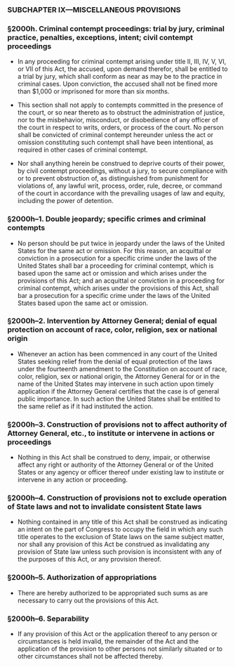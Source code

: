 ### SUBCHAPTER IX—MISCELLANEOUS PROVISIONS

### §2000h. Criminal contempt proceedings: trial by jury, criminal practice, penalties, exceptions, intent; civil contempt proceedings
* In any proceeding for criminal contempt arising under title II, III, IV, V, VI, or VII of this Act, the accused, upon demand therefor, shall be entitled to a trial by jury, which shall conform as near as may be to the practice in criminal cases. Upon conviction, the accused shall not be fined more than $1,000 or imprisoned for more than six months.

* This section shall not apply to contempts committed in the presence of the court, or so near thereto as to obstruct the administration of justice, nor to the misbehavior, misconduct, or disobedience of any officer of the court in respect to writs, orders, or process of the court. No person shall be convicted of criminal contempt hereunder unless the act or omission constituting such contempt shall have been intentional, as required in other cases of criminal contempt.

* Nor shall anything herein be construed to deprive courts of their power, by civil contempt proceedings, without a jury, to secure compliance with or to prevent obstruction of, as distinguished from punishment for violations of, any lawful writ, process, order, rule, decree, or command of the court in accordance with the prevailing usages of law and equity, including the power of detention.

### §2000h–1. Double jeopardy; specific crimes and criminal contempts
* No person should be put twice in jeopardy under the laws of the United States for the same act or omission. For this reason, an acquittal or conviction in a prosecution for a specific crime under the laws of the United States shall bar a proceeding for criminal contempt, which is based upon the same act or omission and which arises under the provisions of this Act; and an acquittal or conviction in a proceeding for criminal contempt, which arises under the provisions of this Act, shall bar a prosecution for a specific crime under the laws of the United States based upon the same act or omission.

### §2000h–2. Intervention by Attorney General; denial of equal protection on account of race, color, religion, sex or national origin
* Whenever an action has been commenced in any court of the United States seeking relief from the denial of equal protection of the laws under the fourteenth amendment to the Constitution on account of race, color, religion, sex or national origin, the Attorney General for or in the name of the United States may intervene in such action upon timely application if the Attorney General certifies that the case is of general public importance. In such action the United States shall be entitled to the same relief as if it had instituted the action.

### §2000h–3. Construction of provisions not to affect authority of Attorney General, etc., to institute or intervene in actions or proceedings
* Nothing in this Act shall be construed to deny, impair, or otherwise affect any right or authority of the Attorney General or of the United States or any agency or officer thereof under existing law to institute or intervene in any action or proceeding.

### §2000h–4. Construction of provisions not to exclude operation of State laws and not to invalidate consistent State laws
* Nothing contained in any title of this Act shall be construed as indicating an intent on the part of Congress to occupy the field in which any such title operates to the exclusion of State laws on the same subject matter, nor shall any provision of this Act be construed as invalidating any provision of State law unless such provision is inconsistent with any of the purposes of this Act, or any provision thereof.

### §2000h–5. Authorization of appropriations
* There are hereby authorized to be appropriated such sums as are necessary to carry out the provisions of this Act.

### §2000h–6. Separability
* If any provision of this Act or the application thereof to any person or circumstances is held invalid, the remainder of the Act and the application of the provision to other persons not similarly situated or to other circumstances shall not be affected thereby.